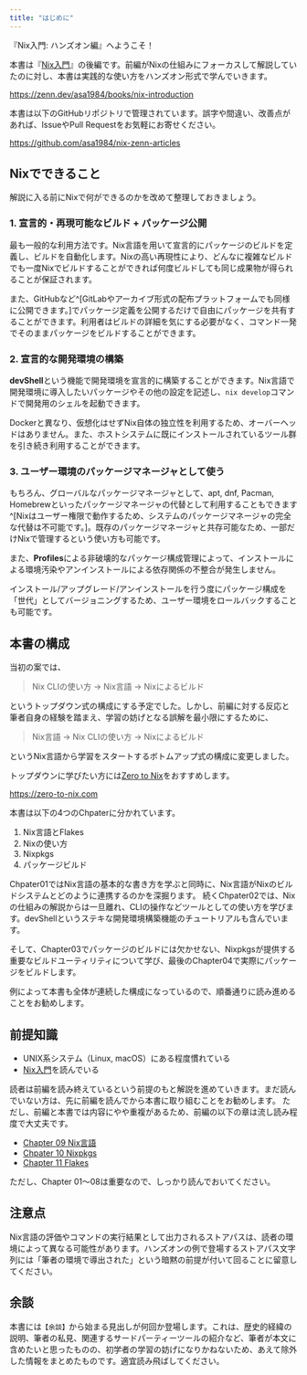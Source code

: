 ```yaml
---
title: "はじめに"
---
```


『Nix入門: ハンズオン編』へようこそ！

本書は『[Nix入門](https://zenn.dev/asa1984/books/nix-introduction)』の後編です。前編がNixの仕組みにフォーカスして解説していたのに対し、本書は実践的な使い方をハンズオン形式で学んでいきます。

https://zenn.dev/asa1984/books/nix-introduction

本書は以下のGitHubリポジトリで管理されています。誤字や間違い、改善点があれば、IssueやPull Requestをお気軽にお寄せください。

https://github.com/asa1984/nix-zenn-articles

## Nixでできること

解説に入る前にNixで何ができるのかを改めて整理しておきましょう。

### 1. 宣言的・再現可能なビルド + パッケージ公開

最も一般的な利用方法です。Nix言語を用いて宣言的にパッケージのビルドを定義し、ビルドを自動化します。Nixの高い再現性により、どんなに複雑なビルドでも一度Nixでビルドすることができれば何度ビルドしても同じ成果物が得られることが保証されます。

また、GitHubなど^[GitLabやアーカイブ形式の配布プラットフォームでも同様に公開できます。]でパッケージ定義を公開するだけで自由にパッケージを共有することができます。利用者はビルドの詳細を気にする必要がなく、コマンド一発でそのままパッケージをビルドすることができます。

### 2. 宣言的な開発環境の構築

**devShell**という機能で開発環境を宣言的に構築することができます。Nix言語で開発環境に導入したいパッケージやその他の設定を記述し、`nix develop`コマンドで開発用のシェルを起動できます。

Dockerと異なり、仮想化はせずNix自体の独立性を利用するため、オーバーヘッドはありません。また、ホストシステムに既にインストールされているツール群を引き続き利用することができます。

### 3. ユーザー環境のパッケージマネージャとして使う

もちろん、グローバルなパッケージマネージャとして、apt, dnf, Pacman, Homebrewといったパッケージマネージャの代替として利用することもできます^[Nixはユーザー権限で動作するため、システムのパッケージマネージャの完全な代替は不可能です。]。既存のパッケージマネージャと共存可能なため、一部だけNixで管理するという使い方も可能です。

また、**Profiles**による非破壊的なパッケージ構成管理によって、インストールによる環境汚染やアンインストールによる依存関係の不整合が発生しません。

インストール/アップグレード/アンインストールを行う度にパッケージ構成を「世代」としてバージョニングするため、ユーザー環境をロールバックすることも可能です。

## 本書の構成

当初の案では、

> Nix CLIの使い方 → Nix言語 → Nixによるビルド

というトップダウン式の構成にする予定でした。しかし、前編に対する反応と筆者自身の経験を踏まえ、学習の妨げとなる誤解を最小限にするために、

> Nix言語 → Nix CLIの使い方 → Nixによるビルド

というNix言語から学習をスタートするボトムアップ式の構成に変更しました。

トップダウンに学びたい方には[Zero to Nix](https://zero-to-nix.com)をおすすめします。

https://zero-to-nix.com

本書は以下の4つのChpaterに分かれています。

1. Nix言語とFlakes
2. Nixの使い方
3. Nixpkgs
4. パッケージビルド

Chpater01ではNix言語の基本的な書き方を学ぶと同時に、Nix言語がNixのビルドシステムとどのように連携するのかを深掘ります。
続くChpater02では、Nixの仕組みの解説からは一旦離れ、CLIの操作などツールとしての使い方を学びます。devShellというステキな開発環境構築機能のチュートリアルも含んでいます。

そして、Chapter03でパッケージのビルドには欠かせない、Nixpkgsが提供する重要なビルドユーティリティについて学び、最後のChapter04で実際にパッケージをビルドします。

例によって本書も全体が連続した構成になっているので、順番通りに読み進めることをお勧めします。

## 前提知識

- UNIX系システム（Linux, macOS）にある程度慣れている
- [Nix入門](https://zenn.dev/asa1984/books/nix-introduction)を読んでいる

読者は前編を読み終えているという前提のもと解説を進めていきます。まだ読んでいない方は、先に前編を読んでから本書に取り組むことをお勧めします。
ただし、前編と本書では内容にやや重複があるため、前編の以下の章は流し読み程度で大丈夫です。

- [Chapter 09 Nix言語](https://zenn.dev/asa1984/books/nix-introduction/viewer/09-nix-lang)
- [Chpater 10 Nixpkgs](https://zenn.dev/asa1984/books/nix-introduction/viewer/10-nixpkgs)
- [Chapter 11 Flakes](https://zenn.dev/asa1984/books/nix-introduction/viewer/11-flakes)

ただし、Chapter 01〜08は重要なので、しっかり読んでおいてください。

## 注意点

Nix言語の評価やコマンドの実行結果として出力されるストアパスは、読者の環境によって異なる可能性があります。ハンズオンの例で登場するストアパス文字列には「筆者の環境で導出された」という暗黙の前提が付いて回ることに留意してください。

## 余談

本書には`【余談】`から始まる見出しが何回か登場します。これは、歴史的経緯の説明、筆者の私見、関連するサードパーティーツールの紹介など、筆者が本文に含めたいと思ったものの、初学者の学習の妨げになりかねないため、あえて除外した情報をまとめたものです。適宜読み飛ばしてください。
